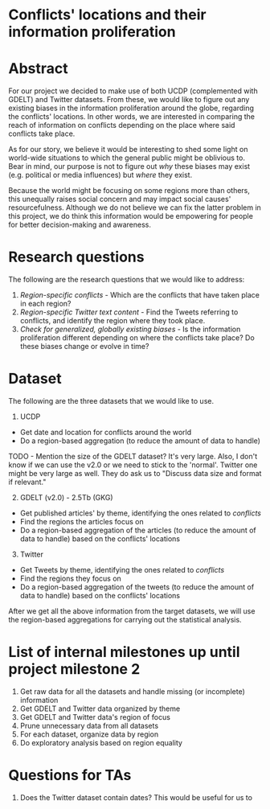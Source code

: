 # Conflicts' locations and their information proliferation

# Abstract
For our project we decided to make use of both UCDP (complemented with GDELT) and Twitter datasets. From these, we would like to figure out any existing biases in the information proliferation around the globe, regarding the conflicts' locations. In other words, we are interested in comparing the reach of information on conflicts depending on the place where said conflicts take place.

As for our story, we believe it would be interesting to shed some light on world-wide situations to which the general public might be oblivious to. Bear in mind, our purpose is not to figure out *why* these biases may exist (e.g. political or media influences) but *where* they exist.

Because the world might be focusing on some regions more than others, this unequally raises social concern and may impact social causes' resourcefulness. Although we do not believe we can fix the latter problem in this project, we do think this information would be empowering for people for better decision-making and awareness.

# Research questions
The following are the research questions that we would like to address:

1. *Region-specific conflicts* - Which are the conflicts that have taken place in each region?
2. *Region-specific Twitter text content* - Find the Tweets referring to conflicts, and identify the region where they took place.
3. *Check for generalized, globally existing biases* - Is the information proliferation different depending on where the conflicts take place? Do these biases change or evolve in time?

# Dataset
The following are the three datasets that we would like to use.

1. UCDP

 * Get date and location for conflicts around the world
 * Do a region-based aggregation (to reduce the amount of data to handle)

TODO - Mention the size of the GDELT dataset? It's very large. Also, I don't know if we can use the v2.0 or we need to stick to the 'normal'. Twitter one might be very large as well. They do ask us to "Discuss data size and format if relevant."

2. GDELT (v2.0) - 2.5Tb (GKG)

 * Get published articles' by theme, identifying the ones related to *conflicts*
 * Find the regions the articles focus on
 * Do a region-based aggregation of the articles (to reduce the amount of data to handle) based on the conflicts' locations

3. Twitter

 * Get Tweets by theme, identifying the ones related to *conflicts*
 * Find the regions they focus on
 * Do a region-based aggregation  of the tweets (to reduce the amount of data to handle) based on the conflicts' locations

After we get all the above information from the target datasets, we will use the region-based aggregations for carrying out the statistical analysis.

# List of internal milestones up until project milestone 2

1. Get raw data for all the datasets and handle missing (or incomplete) information
2. Get GDELT and Twitter data organized by theme
3. Get GDELT and Twitter data's region of focus
4. Prune unnecessary data from all datasets
5. For each dataset, organize data by region
6. Do exploratory analysis based on region equality

# Questions for TAs
1. Does the Twitter dataset contain dates? This would be useful for us to 
